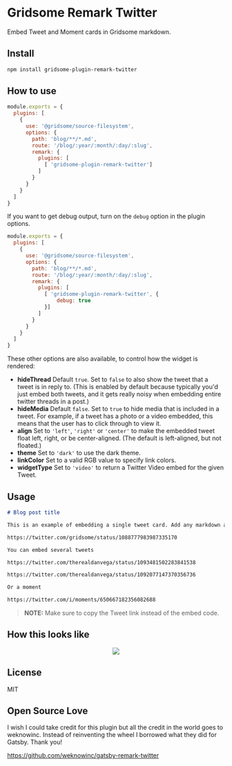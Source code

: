 # Gridsome Remark Twitter

Embed Tweet and Moment cards in Gridsome markdown.

## Install

```bash
npm install gridsome-plugin-remark-twitter
```

## How to use

```js
module.exports = {
  plugins: [
    {
      use: '@gridsome/source-filesystem',
      options: {
        path: 'blog/**/*.md',
        route: '/blog/:year/:month/:day/:slug',
        remark: {
          plugins: [
            [ 'gridsome-plugin-remark-twitter']
          ]
        }
      }
    }
  ]
}
```



If you want to get debug output, turn on the `debug` option in the plugin options.

```js
module.exports = {
  plugins: [
    {
      use: '@gridsome/source-filesystem',
      options: {
        path: 'blog/**/*.md',
        route: '/blog/:year/:month/:day/:slug',
        remark: {
          plugins: [
            [ 'gridsome-plugin-remark-twitter', {
                debug: true
            }]
          ]
        }
      }
    }
  ]
}
```

These other options are also available, to control how the widget is rendered:

- **hideThread** Default `true`.  Set to `false` to also show the
  tweet that a tweet is in reply to.  (This is enabled by default
  because typically you'd just embed both tweets, and it gets really
  noisy when embedding entire twitter threads in a post.)
- **hideMedia** Default `false`.  Set to `true` to hide media that is
  included in a tweet.  For example, if a tweet has a photo or a video
  embedded, this means that the user has to click through to view it.
- **align** Set to `'left'`, `'right'` or `'center'` to make the
  embedded tweet float left, right, or be center-aligned.  (The
  default is left-aligned, but not floated.)
- **theme** Set to `'dark'` to use the dark theme.
- **linkColor** Set to a valid RGB value to specify link colors.
- **widgetType** Set to `'video'` to return a Twitter Video embed for
  the given Tweet.


## Usage

```markdown
# Blog post title

This is an example of embedding a single tweet card. Add any markdown as you normally do, and then insert a valid Tweet link anywhere to automatically transform it into an embed card.

https://twitter.com/gridsome/status/1088777983987335170

You can embed several tweets

https://twitter.com/therealdanvega/status/1093481502283841538

https://twitter.com/therealdanvega/status/1092077147370356736

Or a moment

https://twitter.com/i/moments/650667182356082688

```

> __NOTE:__ Make sure to copy the Tweet link instead of the embed code.

## How this looks like
<p align="center"><img src="https://i.imgur.com/yE2mWtl.png"/></p>

## License

MIT

## Open Source Love

I wish I could take credit for this plugin but all the credit in the world goes to weknowinc. Instead of reinventing the wheel I borrowed what they did for Gatsby. Thank you!

https://github.com/weknowinc/gatsby-remark-twitter

